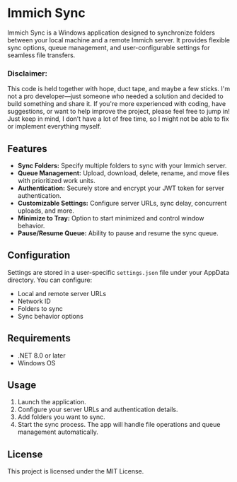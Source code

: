 # Immich Sync

Immich Sync is a Windows application designed to synchronize folders between your local machine and a remote Immich server. It provides flexible sync options, queue management, and user-configurable settings for seamless file transfers.

### Disclaimer:
This code is held together with hope, duct tape, and maybe a few sticks. I'm not a pro developer—just someone who needed a solution and decided to build something and share it.
If you're more experienced with coding, have suggestions, or want to help improve the project, please feel free to jump in! Just keep in mind, I don’t have a lot of free time, so I might not be able to fix or implement everything myself.

## Features

- **Sync Folders:** Specify multiple folders to sync with your Immich server.
- **Queue Management:** Upload, download, delete, rename, and move files with prioritized work units.
- **Authentication:** Securely store and encrypt your JWT token for server authentication.
- **Customizable Settings:** Configure server URLs, sync delay, concurrent uploads, and more.
- **Minimize to Tray:** Option to start minimized and control window behavior.
- **Pause/Resume Queue:** Ability to pause and resume the sync queue.

## Configuration

Settings are stored in a user-specific `settings.json` file under your AppData directory. You can configure:
- Local and remote server URLs
- Network ID
- Folders to sync
- Sync behavior options

## Requirements

- .NET 8.0 or later
- Windows OS

## Usage

1. Launch the application.
2. Configure your server URLs and authentication details.
3. Add folders you want to sync.
4. Start the sync process. The app will handle file operations and queue management automatically.

## License

This project is licensed under the MIT License.
